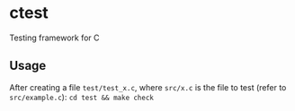# ctest
Testing framework for C

## Usage
After creating a file `test/test_x.c`, where `src/x.c` is the file to test (refer to `src/example.c`):
`cd test && make check`
